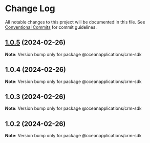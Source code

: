 # Change Log

All notable changes to this project will be documented in this file.
See [Conventional Commits](https://conventionalcommits.org) for commit guidelines.

## [1.0.5](https://github.com/oceanapplications/vsf-integration-24/compare/v1.0.4...v1.0.5) (2024-02-26)

**Note:** Version bump only for package @oceanapplications/crm-sdk





## 1.0.4 (2024-02-26)

**Note:** Version bump only for package @oceanapplications/crm-sdk





## 1.0.3 (2024-02-26)

**Note:** Version bump only for package @oceanapplications/crm-sdk





## 1.0.2 (2024-02-26)

**Note:** Version bump only for package @oceanapplications/crm-sdk
